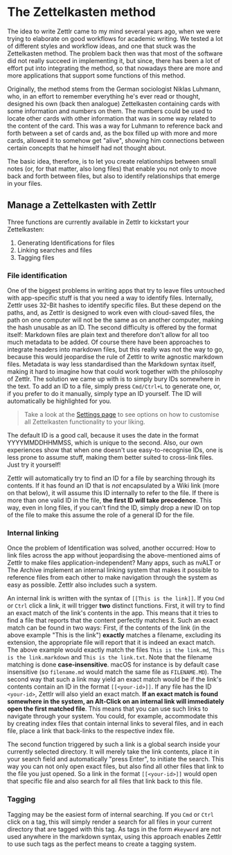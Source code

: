 # The Zettelkasten method

The idea to write Zettlr came to my mind several years ago, when we were trying to elaborate on good workflows for academic writing. We tested a lot of different styles and workflow ideas, and one that stuck was the Zettelkasten method. The problem back then was that most of the software did not really succeed in implementing it, but since, there has been a lot of effort put into integrating the method, so that nowadays there are more and more applications that support some functions of this method.

Originally, the method stems from the German sociologist Niklas Luhmann, who, in an effort to remember everything he's ever read or thought, designed his own (back then analogue) Zettelkasten containing cards with some information and numbers on them. The numbers could be used to locate other cards with other information that was in some way related to the content of the card. This was a way for Luhmann to reference back and forth between a set of cards and, as the box filled up with more and more cards, allowed it to somehow get "alive", showing him connections between certain concepts that he himself had not thought about.

The basic idea, therefore, is to let you create relationships between small notes (or, for that matter, also long files) that enable you not only to move back and forth between files, but also to identify relationships that emerge in your files.

## Manage a Zettelkasten with Zettlr

Three functions are currently available in Zettlr to kickstart your Zettelkasten:

1. Generating Identifications for files
2. Linking searches and files
3. Tagging files

### File identification

One of the biggest problems in writing apps that try to leave files untouched with app-specific stuff is that you need a way to identify files. Internally, Zettlr uses 32-Bit hashes to identify specific files. But these depend on the paths, and, as Zettlr is designed to work even with cloud-saved files, the path on one computer will not be the same as on another computer, making the hash unusable as an ID. The second difficulty is offered by the format itself: Markdown files are plain text and therefore don't allow for all too much metadata to be added. Of course there have been approaches to integrate headers into markdown files, but this really was not the way to go, because this would jeopardise the rule of Zettlr to write agnostic markdown files. Metadata is way less standardised than the Markdown syntax itself, making it hard to imagine how that could work together with the philosophy of Zettlr. The solution we came up with is to simply bury IDs somewhere in the text. To add an ID to a file, simply press `Cmd/Ctrl+L` to generate one, or, if you prefer to do it manually, simply type an ID yourself. The ID will automatically be highlighted for you.

> Take a look at the [Settings page](../reference/settings.md) to see options on how to customise all Zettelkasten functionality to your liking.

The default ID is a good call, because it uses the date in the format YYYYMMDDHHMMSS, which is unique to the second. Also, our own experiences show that when one doesn't use easy-to-recognise IDs, one is less prone to assume stuff, making them better suited to cross-link files. Just try it yourself!

Zettlr will automatically try to find an ID for a file by searching through its contents. If it has found an ID that is _not_ encapsulated by a Wiki link (more on that below), it will assume this ID internally to refer to the file. If there is more than one valid ID in the file, **the first ID will take precedence**. This way, even in long files, if you can't find the ID, simply drop a new ID on top of the file to make this assume the role of a general ID for the file.

### Internal linking

Once the problem of Identification was solved, another occurred: How to link files across the app without jeopardising the above-mentioned aims of Zettlr to make files application-independent? Many apps, such as nvALT or The Archive implement an internal linking system that makes it possible to reference files from each other to make navigation through the system as easy as possible. Zettlr also includes such a system.

An internal link is written with the syntax of `[[This is the link]]`. If you `Cmd` or `Ctrl` click a link, it will trigger **two** distinct functions. First, it will try to find an exact match of the link's contents in the app. This means that it tries to find a file that reports that the content perfectly matches it. Such an exact match can be found in two ways: First, if the contents of the link (in the above example "This is the link") **exactly** matches a filename, excluding its extension, the appropriate file will report that it is indeed an exact match. The above example would exactly match the files `This is the link.md`, `This is the link.markdown` and `This is the link.txt`. Note that the filename matching is done **case-insensitive**. macOS for instance is by default case insensitive (so `filename.md` would match the same file as `FILENAME.MD`). The second way that such a link may yield an exact match would be if the link's contents contain an ID in the format `[[<your-id>]]`. If any file has the ID `<your-id>`, Zettlr will also yield an exact match. **If an exact match is found somewhere in the system, an Alt-Click on an internal link will immediately open the first matched file**. This means that you can use such links to navigate through your system. You could, for example, accommodate this by creating index files that contain internal links to several files, and in each file, place a link that back-links to the respective index file.

The second function triggered by such a link is a global search inside your currently selected directory. It will merely take the link contents, place it in your search field and automatically "press Enter", to initiate the search. This way you can not only open exact files, but also find all other files that link to the file you just opened. So a link in the format `[[<your-id>]]` would open that specific file and also search for all files that link back to this file.

### Tagging

Tagging may be the easiest form of internal searching. If you `Cmd` or `Ctrl` click on a tag, this will simply render a search for all files in your current directory that are tagged with this tag. As tags in the form `#keyword` are not used anywhere in the markdown syntax, using this approach enables Zettlr to use such tags as the perfect means to create a tagging system.
